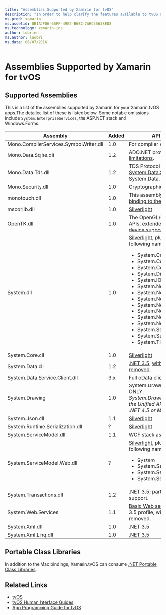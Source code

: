 ```yaml
---
title: "Assemblies Supported by Xamarin for tvOS"
description: "In order to help clarify the features available to tvOS applications, this document provides a list of assemblies supported by Xamarin for tvOS development."
ms.prod: xamarin
ms.assetid: 0B1ACF06-65FF-49E2-B6BC-7AEC55638ED8
ms.technology: xamarin-ios
author: lobrien
ms.author: laobri
ms.date: 06/07/2016
---
```


# Assemblies Supported by Xamarin for tvOS

## Supported Assemblies

This is a list of the assemblies supported by Xamarin for your Xamarin.tvOS apps.The detailed list of these is listed below.  Some notable omissions include `System.EnterpriseServices`, the ASP.NET stack and Windows.Forms.

|Assembly|Added|API Compatibility|
|---|---|---|
|Mono.CompilerServices.SymbolWriter.dll|1.0|For compiler writers.|
|Mono.Data.Sqlite.dll|1.2|ADO.NET provider for SQLite; see [limitations](~/ios/data-cloud/system.data.md).|
|Mono.Data.Tds.dll|1.2|TDS Protocol support; used for [System.Data.SqlClient](xref:System.Data.SqlClient) support within [System.Data](~/ios/data-cloud/system.data.md).|
|Mono.Security.dll|1.0|Cryptographic APIs.|
|monotouch.dll|1.0|This assembly contains the [C# binding to the CocoaTouch API](https://docs.microsoft.com/dotnet/api/?view=xamarinios-10.8).|
|mscorlib.dll|1.0|[Silverlight](https://msdn.microsoft.com/library/cc838194(VS.95).aspx)|
|OpenTK.dll|1.0|The OpenGL/OpenAL object oriented APIs, [extended to provide iPhone device support](https://developer.xamarin.com/api/namespace/OpenGLES/).|
|System.dll|1.0|[Silverlight](https://msdn.microsoft.com/library/cc838194(VS.95).aspx), plus types from the following namespaces: <ul><li>System.Collections.Specialized</li> <li>System.ComponentModel</li> <li>System.ComponentModel.Design</li> <li>System.Diagnostics</li> <li>System.IO.Compression</li> <li>System.Net</li> <li>System.Net.Cache</li> <li>System.Net.Mail</li> <li>System.Net.Mime</li> <li>System.Net.NetworkInformation</li> <li>System.Net.Security</li> <li>System.Net.Sockets</li> <li>System.Security.Authentication</li> <li>System.Security.Cryptography</li> <li>System.Timers</li></ul>|
|System.Core.dll|1.0|[Silverlight](https://msdn.microsoft.com/library/cc838194(VS.95).aspx)|
|System.Data.dll|1.2|[.NET 3.5](https://msdn.microsoft.com/library/ms229335.aspx), [with some functionality removed](~/ios/data-cloud/system.data.md).|
|System.Data.Service.Client.dll|3.x|Full oData client.|
|System.Drawing|1.0|System.Drawing API - Classic API ONLY.<br />_System.Drawing is not supported in the Unified API for the Xamarin.Mac .NET 4.5 or Mobile frameworks._|
|System.Json.dll|1.1|[Silverlight](https://msdn.microsoft.com/library/cc838194(VS.95).aspx)|
|System.Runtime.Serialization.dll|?|[Silverlight](https://msdn.microsoft.com/library/cc838194(VS.95).aspx)|
|System.ServiceModel.dll|1.1|[WCF](http://docs.xamarin.com/guides/cross-platform/application_fundamentals/introduction_to_web_services) stack as present in [Silverlight](https://msdn.microsoft.com/library/cc838194(VS.95).aspx)|
|System.ServiceModel.Web.dll|?|[Silverlight](https://msdn.microsoft.com/library/cc838194(VS.95).aspx), plus types from the following namespaces: <ul><li>System</li><li>System.ServiceModel.Channels</li><li>System.ServiceModel.Description</li><li>System.ServiceModel.Web</li></ul>|
|System.Transactions.dll|1.2|[.NET 3.5](https://msdn.microsoft.com/library/ms229335.aspx); part of [System.Data](https://docs.microsoft.com/xamarin/ios/data-cloud/system.data) support.|
|System.Web.Services|1.1|[Basic Web services](http://docs.xamarin.com/guides/cross-platform/application_fundamentals/introduction_to_web_services) from the .NET 3.5 profile, with the server features removed.|
|System.Xml.dll|1.0|[.NET 3.5](https://msdn.microsoft.com/library/ms229335.aspx)|
|System.Xml.Linq.dll|1.0|[.NET 3.5](https://msdn.microsoft.com/library/ms229335.aspx)|

<a name="Summary" />

## Portable Class Libraries

In addition to the Mac bindings, Xamarin.tvOS can consume [.NET Portable Class Libraries](~/cross-platform/app-fundamentals/pcl.md).

## Related Links

- [tvOS](https://developer.apple.com/tvos/)
- [tvOS Human Interface Guides](https://developer.apple.com/tvos/human-interface-guidelines/)
- [App Programming Guide for tvOS](https://developer.apple.com/library/prerelease/tvos/documentation/General/Conceptual/AppleTV_PG/)

